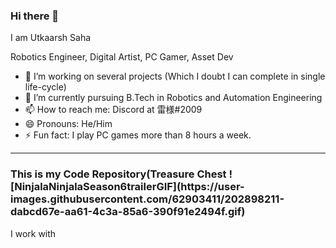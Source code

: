 ### Hi there 👋

<p>I am Utkaarsh Saha</p>
<p> Robotics Engineer, Digital Artist, PC Gamer, Asset Dev</p>

- 🔭 I’m working on several projects (Which I doubt I can complete in single life-cycle)
- 🌱 I’m currently pursuing B.Tech in Robotics and Automation Engineering
- 📫 How to reach me: Discord at 雷様#2009 
- 😄 Pronouns: He/Him
- ⚡ Fun fact: I play PC games more than 8 hours a week.
<hr>
<h3>This is my Code Repository(Treasure Chest ![NinjalaNinjalaSeason6trailerGIF](https://user-images.githubusercontent.com/62903411/202898211-dabcd67e-aa61-4c3a-85a6-390f91e2494f.gif)
</h3>
I work with 
